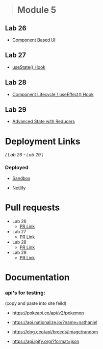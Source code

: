 > # Module 5

## Lab 26

- [Component Based UI](./Lab%20info/lab26.md)

## Lab 27

- [useState() Hook](./Lab%20info/lab27.md)

## Lab 28

- [Component Lifecycle / useEffect() Hook](./Lab%20info/lab28.md)

## Lab 29

- [Advanced State with Reducers](./Lab%20info/lab29.md)

# Deployment Links

_( Lab 26 - Lab 29 )_

### Deployed

- [Sandbox](https://codesandbox.io/p/github/Dcastro99/rest-yeezy/draft/sad-kalam?import=true&file=%2Frest-yeezy%2Fsrc%2Fapp.js&selection=%5B%7B%22endColumn%22%3A1%2C%22endLineNumber%22%3A4%2C%22startColumn%22%3A1%2C%22startLineNumber%22%3A4%7D%5D)

- [Netlify](https://rest-yeezy.netlify.app)

# Pull requests

- Lab 26
  - [PR Link](https://github.com/Dcastro99/rest-yeezy/pull/1)
- Lab 27
  - [PR Link](https://github.com/Dcastro99/Rest-Yeezy/pull/2)
- Lab 28
  - [PR Link](https://github.com/Dcastro99/Rest-Yeezy/pull/7)
- Lab 29
  - [PR Link](https://github.com/Dcastro99/Rest-Yeezy/pull/15)

# Documentation

### api's for testing:

(copy and paste into site feild)

- https://pokeapi.co/api/v2/pokemon

- https://api.nationalize.io/?name=nathaniel

- https://dog.ceo/api/breeds/image/random

- https://api.ipify.org/?format=json
